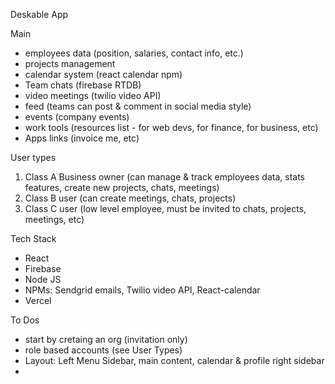 Deskable App

Main
- employees data (position, salaries, contact info, etc.)
- projects management 
- calendar system (react calendar npm)
- Team chats (firebase RTDB)
- video meetings (twilio video API)
- feed (teams can post & comment in social media style)
- events (company events) 
- work tools (resources list - for web devs, for finance, for business, etc)
- Apps links (invoice me, etc)

User types
1. Class A Business owner (can manage & track employees data, stats features, create new projects, chats, meetings)
2. Class B user (can create meetings, chats, projects)
3. Class C user (low level employee, must be invited to chats, projects, meetings, etc)

Tech Stack
- React 
- Firebase
- Node JS
- NPMs: Sendgrid emails, Twilio video API, React-calendar
- Vercel 

To Dos
- start by cretaing an org (invitation only)
- role based accounts (see User Types)
- Layout: Left Menu Sidebar, main content, calendar & profile right sidebar
- 

